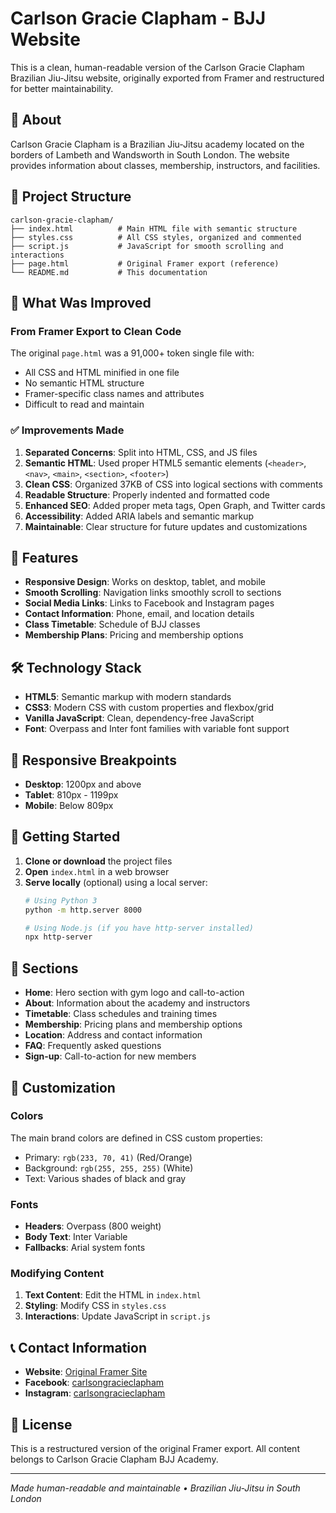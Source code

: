 # Carlson Gracie Clapham - BJJ Website

This is a clean, human-readable version of the Carlson Gracie Clapham Brazilian Jiu-Jitsu website, originally exported from Framer and restructured for better maintainability.

## 🥋 About

Carlson Gracie Clapham is a Brazilian Jiu-Jitsu academy located on the borders of Lambeth and Wandsworth in South London. The website provides information about classes, membership, instructors, and facilities.

## 📁 Project Structure

```
carlson-gracie-clapham/
├── index.html          # Main HTML file with semantic structure
├── styles.css          # All CSS styles, organized and commented  
├── script.js           # JavaScript for smooth scrolling and interactions
├── page.html           # Original Framer export (reference)
└── README.md           # This documentation
```

## 🚀 What Was Improved

### From Framer Export to Clean Code
The original `page.html` was a 91,000+ token single file with:
- All CSS and HTML minified in one file
- No semantic HTML structure
- Framer-specific class names and attributes
- Difficult to read and maintain

### ✅ Improvements Made
1. **Separated Concerns**: Split into HTML, CSS, and JS files
2. **Semantic HTML**: Used proper HTML5 semantic elements (`<header>`, `<nav>`, `<main>`, `<section>`, `<footer>`)
3. **Clean CSS**: Organized 37KB of CSS into logical sections with comments
4. **Readable Structure**: Properly indented and formatted code
5. **Enhanced SEO**: Added proper meta tags, Open Graph, and Twitter cards
6. **Accessibility**: Added ARIA labels and semantic markup
7. **Maintainable**: Clear structure for future updates and customizations

## 🎨 Features

- **Responsive Design**: Works on desktop, tablet, and mobile
- **Smooth Scrolling**: Navigation links smoothly scroll to sections
- **Social Media Links**: Links to Facebook and Instagram pages
- **Contact Information**: Phone, email, and location details
- **Class Timetable**: Schedule of BJJ classes
- **Membership Plans**: Pricing and membership options

## 🛠️ Technology Stack

- **HTML5**: Semantic markup with modern standards
- **CSS3**: Modern CSS with custom properties and flexbox/grid
- **Vanilla JavaScript**: Clean, dependency-free JavaScript
- **Font**: Overpass and Inter font families with variable font support

## 📱 Responsive Breakpoints

- **Desktop**: 1200px and above
- **Tablet**: 810px - 1199px  
- **Mobile**: Below 809px

## 🚀 Getting Started

1. **Clone or download** the project files
2. **Open** `index.html` in a web browser
3. **Serve locally** (optional) using a local server:
   ```bash
   # Using Python 3
   python -m http.server 8000
   
   # Using Node.js (if you have http-server installed)
   npx http-server
   ```

## 🎯 Sections

- **Home**: Hero section with gym logo and call-to-action
- **About**: Information about the academy and instructors
- **Timetable**: Class schedules and training times
- **Membership**: Pricing plans and membership options
- **Location**: Address and contact information
- **FAQ**: Frequently asked questions
- **Sign-up**: Call-to-action for new members

## 🔧 Customization

### Colors
The main brand colors are defined in CSS custom properties:
- Primary: `rgb(233, 70, 41)` (Red/Orange)
- Background: `rgb(255, 255, 255)` (White)
- Text: Various shades of black and gray

### Fonts
- **Headers**: Overpass (800 weight)
- **Body Text**: Inter Variable
- **Fallbacks**: Arial system fonts

### Modifying Content
1. **Text Content**: Edit the HTML in `index.html`
2. **Styling**: Modify CSS in `styles.css`
3. **Interactions**: Update JavaScript in `script.js`

## 📞 Contact Information

- **Website**: [Original Framer Site](https://carlsongracieclapham.framer.website/)
- **Facebook**: [carlsongracieclapham](https://www.facebook.com/carlsongracieclapham)
- **Instagram**: [carlsongracieclapham](https://www.instagram.com/carlsongracieclapham)

## 📝 License

This is a restructured version of the original Framer export. All content belongs to Carlson Gracie Clapham BJJ Academy.

---

*Made human-readable and maintainable • Brazilian Jiu-Jitsu in South London*
